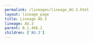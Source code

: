 ```yaml
---
permalink: /lineages/lineage_AU.3.html
layout: lineage_page
title: Lineage AU.3
lineage: AU.3
parent: B.1.466.2
children: ['AU.3']
---
```

